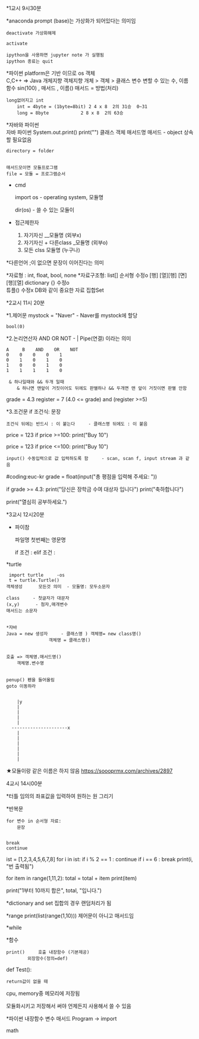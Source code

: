 *1교시 9시30분

*anaconda prompt
    (base)는 가상화가 되어있다는 의미임
    
    deactivate 가상화해제
    
    activate
    
    ipython을 사용하면 jupyter note 가 실행됨
    ipython 종료는 quit


*파이썬
    platform은 기반 이므로 os
    객체    
        C,C++ => Java
        개체지향 객체지향
        개체 > 객체 > 클래스
    변수    변할 수 있는 수, 이름
    함수    sin(100) , 매서드 , 이름()
    매서드 = 방법(처리)
    
    long없어지고 int
        int = 4byte = (1byte=8bit) 2 4 x 8  2의 31승  0~31
        long = 8byte            2 8 x 8  2의 63승


*자바와 파이썬        
        자바            파이썬
    System.out.print()        print("")
    클래스    객체 매서드명        매서드 - object 상속할 필요없음

    directory = folder


    매서드모이면 모듈프로그램
    file = 모듈 = 프로그램순서

* cmd

    import os     - operating system, 모듈명
    
    dir(os)        - 쓸 수 있는 모듈이
    


* 접근제한자
    1. 자기자신 __모듈명 (외부x)
    2. 자기자신 + 다른class _모듈명    (외부o)
    3. 모든 clss     모듈명 (누구나)

*다른언어
    ;이 없으면 문장이 이어진다는 의미


*자료형 : int, float, bool, none
*자료구조형:     list[] 순서형      수정o    [행] [열][행]  [면][행][열]
        dictionary {}    수정o    
        튜플()         수정x  DB와 같이 중요한 자료
        집합Set






*2교시 11시 20분


*1.제어문
    mystock = "Naver"  -  Naver를 mystock에 할당
    
    bool(0)

*2.논리연산자
    AND OR NOT     -    |  Pipe(연결) 이라는 의미

    
    A     B    AND    OR    NOT
    0    0    0    0    1
    0    1    0    1    0
    1    0    0    1    0
    1    1    1    1    0

     & 하나일때와 && 두개 일때
        & 하나면 맨앞이 거짓이어도 뒤에도 판별하나 && 두개면 맨 앞이 거짓이면 판별 안함

grade = 4.3
register = 7
(4.0 <= grade) and (register >=5)



*3.조건문
    if 조건식:
        문장

    조건식 뒤에는 반드시 : 이 붙는다     - 클래스명 뒤에도 : 이 붙음


price = 123
if price >=100:
    print("Buy 10")


price = 123
if price <=100:
    print("Buy 10")


    input() 수동입력으로 값 입력하도록 함     - scan, scan f, input stream 과 같음



#coding:euc-kr
grade = float(input("총 평점을 입력해 주세요: "))

if grade >= 4.3:
    print("당신은 장학금 수여 대상자 입니다")
    print("축하합니다")
    
print("열심히 공부하세요.")   


*3교시 12시20분

* 파이참

    파일명 첫번째는 영문명
    
    if 조건 :
    elif 조건 :




*turtle

     import turtle     -os
     t = turtle.Turtle()
    객체생성      모든것 의미  - 모듈명: 모두소문자

    class     - 첫글자가 대문자
    (x,y)      - 첨자,매개변수
    매서드는 소문자

    
    *자바
    Java = new 생성자     - 클래스명 ) 객체명= new class명()
                    객체명 = 클래스명()

    
    호출 => 객체명.매서드명()
        객체명.변수명


    penup() 펜을 들어올림
    goto 이동하라

        
        |y
        |
        |
        |
        |
      ---------------------x
        |
        |
        |
        |
        |
        |
    

★모듈이랑 같은 이름은 하지 않음 https://soooprmx.com/archives/2897


4교시 14시00분

*터틀 임의의 좌표값을 입력하여 원하는 원 그리기

    

*반복문

    for 변수 in 순서형 자료:
        문장


    break
    continue



ist = [1,2,3,4,5,6,7,8]
for i in ist:
    if i % 2 == 1 : continue
    if i == 6 : break
    print(i, "번 출력됨")




for item in range(1,11,2):
    total = total + item
    print(item)

print("1부터 10까지 합은", total, "입니다.")



*dictionary and set
    집합의 경우 랜덤처리가 됨

*range
    print(list(range(1,10)))
    제어문이 아니고 매서드임



*while


*함수

    print()     호출 내장함수 (기본제공)
            외장함수(정의=def)

def Test():


        
    return값이 없을 때


cpu, memory중 메모리에 저장됨

모듈화시키고 저장해서 써야 언제든지 사용해서 쓸 수 있음


*파이썬 내장함수
    변수
    매서드
    Program    -> import


    
math
